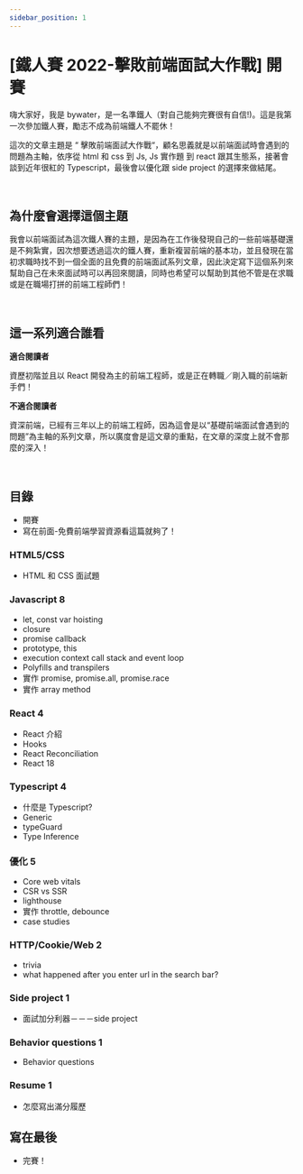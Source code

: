 ```yaml
---
sidebar_position: 1
---
```


# [鐵人賽 2022-擊敗前端面試大作戰] 開賽

嗨大家好，我是 bywater，是一名準鐵人（對自己能夠完賽很有自信!)。這是我第一次參加鐵人賽，勵志不成為前端鐵人不罷休！

這次的文章主題是 “ 擊敗前端面試大作戰“，顧名思義就是以前端面試時會遇到的問題為主軸，依序從 html 和 css 到 Js, Js 實作題 到 react 跟其生態系，接著會談到近年很紅的 Typescript，最後會以優化跟 side project 的選擇來做結尾。

&nbsp;

## 為什麼會選擇這個主題

我會以前端面試為這次鐵人賽的主題，是因為在工作後發現自己的一些前端基礎還是不夠紮實，因次想要透過這次的鐵人賽，重新複習前端的基本功，並且發現在當初求職時找不到一個全面的且免費的前端面試系列文章，因此決定寫下這個系列來幫助自己在未來面試時可以再回來閱讀，同時也希望可以幫助到其他不管是在求職或是在職場打拼的前端工程師們！

&nbsp;

## 這一系列適合誰看

**適合閱讀者**

資歷初階並且以 React 開發為主的前端工程師，或是正在轉職／剛入職的前端新手們！

**不適合閱讀者**

資深前端，已經有三年以上的前端工程師，因為這會是以“基礎前端面試會遇到的問題”為主軸的系列文章，所以廣度會是這文章的重點，在文章的深度上就不會那麼的深入！

&nbsp;

## 目錄

- 開賽
- 寫在前面-免費前端學習資源看這篇就夠了！

### HTML5/CSS

- HTML 和 CSS 面試題

### Javascript 8

- let, const var hoisting
- closure
- promise callback
- prototype, this
- execution context call stack and event loop
- Polyfills and transpilers
- 實作 promise, promise.all, promise.race
- 實作 array method

### React 4

- React 介紹
- Hooks
- React Reconciliation
- React 18

### Typescript 4

- 什麼是 Typescript?
- Generic
- typeGuard
- Type Inference

### 優化 5

- Core web vitals
- CSR vs SSR
- lighthouse
- 實作 throttle, debounce
- case studies

### HTTP/Cookie/Web 2

- trivia
- what happened after you enter url in the search bar?

### Side project 1

- 面試加分利器－－－side project

### Behavior questions 1

- Behavior questions

### Resume 1

- 怎麼寫出滿分履歷

## 寫在最後

- 完賽！
